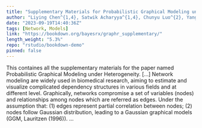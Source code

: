 ```yaml
---
title: "Supplementary Materials for Probabilistic Graphical Modeling under Heterogeneity"
author: "Liying Chen^{1,4}, Satwik Acharyya^{1,4}, Chunyu Luo^{2}, Yang Ni^3 and Veerabhadran Baladandayuthapani^{1,5}"
date: "2023-09-19T14:40:36Z"
tags: [Network, Models]
link: "https://bookdown.org/bayesrx/graphr_supplementary/"
length_weight: "5.3%"
repo: "rstudio/bookdown-demo"
pinned: false
---
```


This containes all the supplementary materials for the paper named Probabilistic Graphical Modeling under Heterogeneity. [...] Network modeling are widely used in biomedical research, aiming to estimate and visualize complicated dependency structures in various fields and at different level. Graphically, networks compromise a set of variables (nodes) and relationships among nodes which are referred as edges. Under the assumption that: (1) edges represent partial correlation between nodes; (2) nodes follow Gaussian distribution, leading to a Gaussian graphical models (GGM, Lauritzen (1996)). ...
